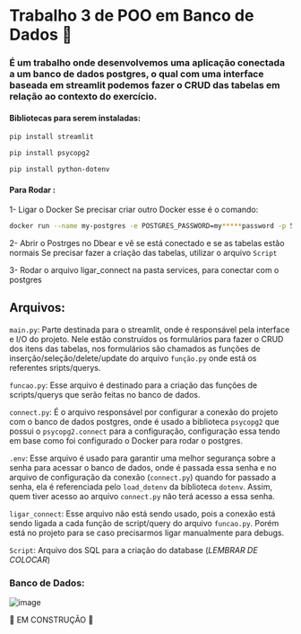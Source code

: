 
# Trabalho 3 de POO em Banco de Dados :game_die:

### É um trabalho onde desenvolvemos uma aplicação conectada a um banco de dados postgres, o qual com uma interface baseada em streamlit podemos fazer o CRUD das tabelas em relação ao contexto do exercício.

#### Bibliotecas para serem instaladas:

```sh
pip install streamlit
```
```sh
pip install psycopg2
```
```sh
pip install python-dotenv
```

#### Para Rodar :

1- Ligar o Docker
Se precisar criar outro Docker esse é o comando:
```sh
docker run --name my-postgres -e POSTGRES_PASSWORD=my*****password -p 5433:5432 -d postgres:latest
```
2- Abrir o Postrges no Dbear e vê se está conectado e se as tabelas estão normais
Se precisar fazer a criação das tabelas, utilizar o arquivo `Script`

3- Rodar o arquivo ligar_connect na pasta services, para conectar com o postgres

## Arquivos:

`main.py`: Parte destinada para o streamlit, onde é responsável pela interface e I/O do projeto. Nele estão construídos os formulários para fazer o CRUD dos itens das tabelas, nos formulários são chamados as funções de inserção/seleção/delete/update do arquivo `função.py` onde está os referentes sripts/querys.

`funcao.py`: Esse arquivo é destinado para a criação das funções de scripts/querys que serão feitas no banco de dados.

`connect.py`: É o arquivo responsável por configurar a conexão do projeto com o banco de dados postgres, onde é usado a biblioteca `psycopg2` que possui o `psycopg2.connect` para a configuração, configuração essa tendo em base como foi configurado o Docker para rodar o postgres.

`.env`: Esse arquivo é usado para garantir uma melhor segurança sobre a senha para acessar o banco de dados, onde é passada essa senha e no arquivo de configuração da conexão (`connect.py`) quando for passado a senha, ela é referenciada pelo `load_dotenv` da biblioteca `dotenv`. Assim, quem tiver acesso ao arquivo `connect.py` não terá acesso a essa senha.

`ligar_connect`: Esse arquivo não está sendo usado, pois a conexão está sendo ligada a cada função de script/query do arquivo `funcao.py`. Porém está no projeto para se caso precisarmos ligar manualmente para debugs.

`Script`: Arquivo dos SQL para a criação do database (*LEMBRAR DE COLOCAR*)

### Banco de Dados:

![image](https://github.com/user-attachments/assets/d019e090-3a87-4fcd-89e9-53d906a4516b)



:construction: EM CONSTRUÇÃO :construction: